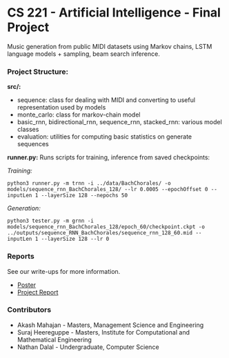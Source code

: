 # CS 221 - Artificial Intelligence - Final Project

Music generation from public MIDI datasets using Markov chains, LSTM language models + sampling, beam search inference. 

### Project Structure:

**src/:** 
  - sequence: class for dealing with MIDI and converting to useful representation used by models
  - monte_carlo: class for markov-chain model
  - basic_rnn, bidirectional_rnn, sequence_rnn, stacked_rnn: various model classes
  - evaluation: utilities for computing basic statistics on generate sequences 
  
**runner.py:** Runs scripts for training, inference from saved checkpoints:

*Training:*
```
python3 runner.py -m trnn -i ../data/BachChorales/ -o models/sequence_rnn_BachChorales_128/ --lr 0.0005 --epochOffset 0 --inputLen 1 --layerSize 128 --nepochs 50
```
*Generation:*
```
python3 tester.py -m grnn -i models/sequence_rnn_BachChorales_128/epoch_60/checkpoint.ckpt -o ../outputs/sequence_RNN_BachChorales/sequence_rnn_128_60.mid --inputLen 1 --layerSize 128 --lr 0
```

### Reports

See our write-ups for more information.
- [Poster](reports/poster.pdf)
- [Project Report](reports/final.pdf)

### Contributors
- Akash Mahajan - Masters, Management Science and Engineering
- Suraj Heereguppe - Masters, Institute for Computational and Mathematical Engineering
- Nathan Dalal - Undergraduate, Computer Science
